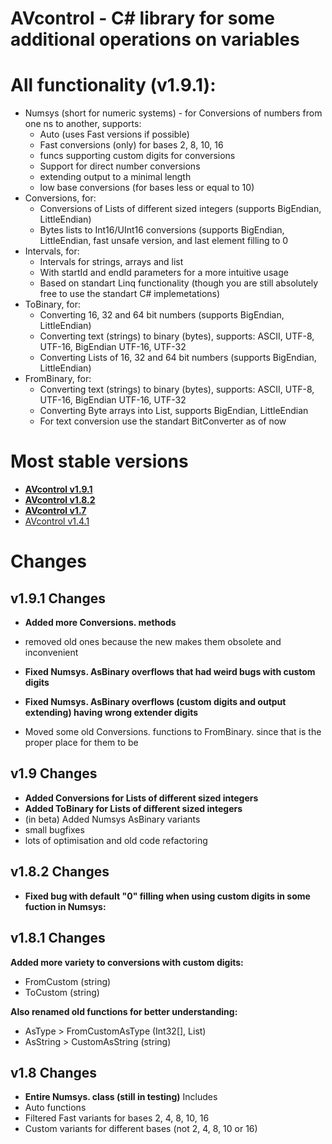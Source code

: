 # AVcontrol - C# library for some additional operations on variables

# All functionality (v1.9.1):
- Numsys (short for numeric systems) - for Conversions of numbers from one ns to another, supports:
     - Auto<output Type here> (uses Fast versions if possible)
     - Fast conversions (only) for bases 2, 8, 10, 16 
     - funcs supporting custom digits for conversions
     - Support for direct number conversions
     - extending output to a minimal length
     - low base conversions (for bases less or equal to 10)
- Conversions, for:
     - Conversions of Lists of different sized integers (supports BigEndian, LittleEndian)
     - Bytes lists to Int16/UInt16 conversions (supports BigEndian, LittleEndian, fast unsafe version, and last element filling to 0
- Intervals, for:
     - Intervals for strings, arrays and list
     - With startId and endId parameters for a more intuitive usage
     - Based on standart Linq functionality (though you are still absolutely free to use the standart C# implemetations)
- ToBinary, for:
     - Converting 16, 32 and 64 bit numbers (supports BigEndian, LittleEndian)
     - Converting text (strings) to binary (bytes), supports: ASCII, UTF-8, UTF-16, BigEndian UTF-16, UTF-32
     - Converting Lists of 16, 32 and 64 bit numbers (supports BigEndian, LittleEndian)
- FromBinary, for:
     - Converting text (strings) to binary (bytes), supports: ASCII, UTF-8, UTF-16, BigEndian UTF-16, UTF-32
     - Converting Byte arrays into List<Int16>, supports BigEndian, LittleEndian
     - For text conversion use the standart BitConverter as of now

# Most stable versions
- **[AVcontrol v1.9.1](https://github.com/Gyroscopic-why/AVcontrol/releases/tag/v1.9.1)**
- **[AVcontrol v1.8.2](https://github.com/Gyroscopic-why/AVcontrol/releases/tag/v1.8.2)**
- **[AVcontrol v1.7](https://github.com/Gyroscopic-why/AVcontrol/releases/tag/v1.7)**
- [AVcontrol v1.4.1](https://github.com/Gyroscopic-why/AVcontrol/releases/tag/v1.4.1)



# Changes

## v1.9.1 Changes
- **Added more Conversions. methods**
- removed old ones because the new makes them obsolete and inconvenient

- **Fixed Numsys. AsBinary overflows that had weird bugs with custom digits**
- **Fixed Numsys. AsBinary overflows (custom digits and output extending) having wrong extender digits**

- Moved some old Conversions. functions to FromBinary. since that is the proper place for them to be



## v1.9 Changes
- **Added Conversions for Lists of different sized integers**
- **Added ToBinary for Lists of different sized integers**
- (in beta) Added Numsys AsBinary variants
- small bugfixes
- lots of optimisation and old code refactoring



## v1.8.2 Changes
- **Fixed bug with default "0" filling when using custom digits in some fuction in Numsys:**



## v1.8.1 Changes
**Added more variety to conversions with custom digits:**
- FromCustom (string)
- ToCustom (string)

**Also renamed old functions for better understanding:**
- AsType > FromCustomAsType (Int32[], List)
- AsString > CustomAsString (string)



## v1.8 Changes
- **Entire Numsys. class (still in testing)**
Includes
- Auto<T> functions
- Filtered Fast variants for bases 2, 4, 8, 10, 16
- Custom variants for different bases (not 2, 4, 8, 10 or 16)
